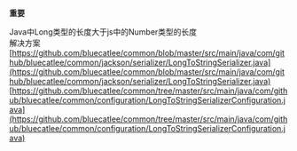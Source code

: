 **重要**	
	
  Java中Long类型的长度大于js中的Number类型的长度    
  解决方案		
  [https://github.com/bluecatlee/common/blob/master/src/main/java/com/github/bluecatlee/common/jackson/serializer/LongToStringSerializer.java](https://github.com/bluecatlee/common/blob/master/src/main/java/com/github/bluecatlee/common/jackson/serializer/LongToStringSerializer.java)			
  [https://github.com/bluecatlee/common/tree/master/src/main/java/com/github/bluecatlee/common/configuration/LongToStringSerializerConfiguration.java](https://github.com/bluecatlee/common/tree/master/src/main/java/com/github/bluecatlee/common/configuration/LongToStringSerializerConfiguration.java)
  
